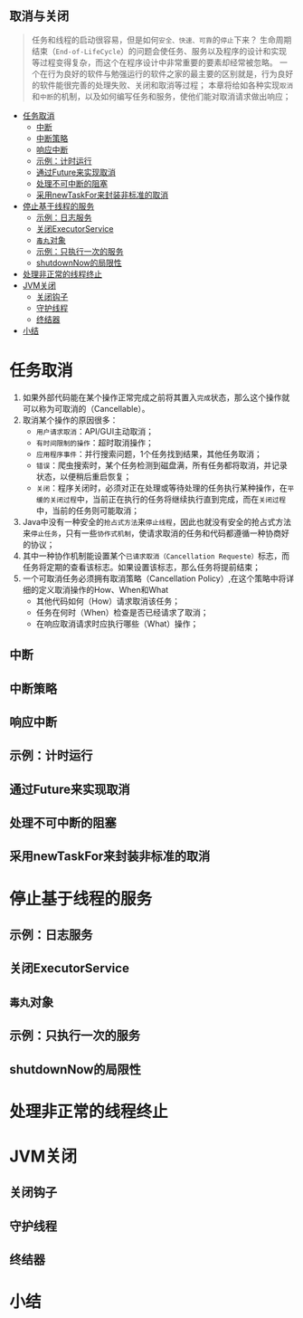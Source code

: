 取消与关闭
---
>任务和线程的启动很容易，但是如何`安全、快速、可靠`的`停止`下来？
>生命周期结束（`End-of-LifeCycle`）的问题会使任务、服务以及程序的设计和实现等过程变得复杂，而这个在程序设计中非常重要的要素却经常被忽略。
>一个在行为良好的软件与勉强运行的软件之家的最主要的区别就是，行为良好的软件能很完善的处理失败、关闭和取消等过程；
>本章将给如各种实现`取消`和`中断`的机制，以及如何编写任务和服务，使他们能对取消请求做出响应；
<!-- TOC -->

- [任务取消](#任务取消)
    - [中断](#中断)
    - [中断策略](#中断策略)
    - [响应中断](#响应中断)
    - [示例：计时运行](#示例计时运行)
    - [通过Future来实现取消](#通过future来实现取消)
    - [处理不可中断的阻塞](#处理不可中断的阻塞)
    - [采用newTaskFor来封装非标准的取消](#采用newtaskfor来封装非标准的取消)
- [停止基于线程的服务](#停止基于线程的服务)
    - [示例：日志服务](#示例日志服务)
    - [关闭ExecutorService](#关闭executorservice)
    - [`毒丸`对象](#毒丸对象)
    - [示例：只执行一次的服务](#示例只执行一次的服务)
    - [shutdownNow的局限性](#shutdownnow的局限性)
- [处理非正常的线程终止](#处理非正常的线程终止)
- [JVM关闭](#jvm关闭)
    - [关闭钩子](#关闭钩子)
    - [守护线程](#守护线程)
    - [终结器](#终结器)
- [小结](#小结)

<!-- /TOC -->
# 任务取消
1. 如果外部代码能在某个操作正常完成之前将其置入`完成`状态，那么这个操作就可以称为可取消的（Cancellable）。
2. 取消某个操作的原因很多：
    * `用户请求取消`：API/GUI主动取消；
    * `有时间限制的操作`：超时取消操作；
    * `应用程序事件`：并行搜索问题，1个任务找到结果，其他任务取消；
    * `错误`：爬虫搜索时，某个任务检测到磁盘满，所有任务都将取消，并记录状态，以便稍后重启恢复；
    * `关闭`：程序关闭时，必须对正在处理或等待处理的任务执行某种操作，在`平缓的关闭过程`中，当前正在执行的任务将继续执行直到完成，而在`关闭过程`中，当前的任务则可能取消；
3. Java中没有一种安全的`抢占式方法`来`停止线程`，因此也就没有安全的抢占式方法来`停止任务`，只有一些`协作式机制`，使请求取消的任务和代码都遵循一种协商好的协议；
4. 其中一种协作机制能设置某个`已请求取消（Cancellation Requeste）`标志，而任务将定期的查看该标志。如果设置该标志，那么任务将提前结束；
5. 一个可取消任务必须拥有取消策略（Cancellation Policy）,在这个策略中将详细的定义取消操作的How、When和What
    * 其他代码如何（How）请求取消该任务；
    * 任务在何时（When）检查是否已经请求了取消；
    * 在响应取消请求时应执行哪些（What）操作；
## 中断
## 中断策略
## 响应中断
## 示例：计时运行
## 通过Future来实现取消
## 处理不可中断的阻塞
## 采用newTaskFor来封装非标准的取消

# 停止基于线程的服务
## 示例：日志服务
## 关闭ExecutorService
## `毒丸`对象
## 示例：只执行一次的服务
## shutdownNow的局限性

# 处理非正常的线程终止
# JVM关闭
## 关闭钩子
## 守护线程
## 终结器

# 小结
